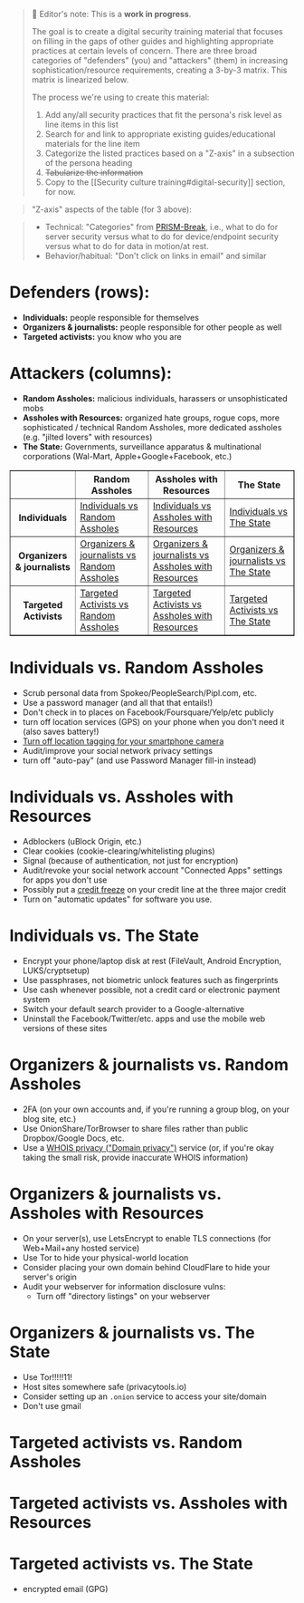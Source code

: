 > 📝 Editor's note: This is a **work in progress**.
>
> The goal is to create a digital security training material that focuses on filling in the gaps of other guides and highlighting appropriate practices at certain levels of concern. There are three broad categories of "defenders" (you) and "attackers" (them) in increasing sophistication/resource requirements, creating a 3-by-3 matrix. This matrix is linearized below.
> 
> The process we're using to create this material:
> 
> 1. Add any/all security practices that fit the persona's risk level as line items in this list
> 2. Search for and link to appropriate existing guides/educational materials for the line item
> 3. Categorize the listed practices based on a "Z-axis" in a subsection of the persona heading
> 4. ~~Tabularize the information~~
> 5. Copy to the [[Security culture training#digital-security]] section, for now.

> "Z-axis" aspects of the table (for 3 above):

> * Technical: "Categories" from [PRISM-Break](https://prism-break.org/en/all/), i.e., what to do for server security versus what to do for device/endpoint security versus what to do for data in motion/at rest.
> * Behavior/habitual: "Don't click on links in email" and similar

# Defenders (rows):

* **Individuals:** people responsible for themselves
* **Organizers & journalists:** people responsible for other people as well
* **Targeted activists:** you know who you are

# Attackers (columns):

* **Random Assholes:** malicious individuals, harassers or unsophisticated mobs
* **Assholes with Resources:** organized hate groups, rogue cops, more sophisticated / technical Random Assholes, more dedicated assholes (e.g. "jilted lovers" with resources)  
* **The State:** Governments, surveillance apparatus & multinational corporations (Wal-Mart, Apple+Google+Facebook, etc.)

<table border="1" cellpadding="10" cellspacing="0">
  <tr>
    <th></th>
    <th>Random Assholes</th>
    <th>Assholes with Resources</th>
    <th>The State</th>
  </tr>
  <tr>
    <th>Individuals</th>
    <td>
      <a href="#individuals-vs-random-assholes">Individuals vs Random Assholes</a>
    </td>
    <td>
      <a href="#individuals-vs-assholes-with-resources">Individuals vs Assholes with Resources</a>
    </td>
    <td>
      <a href="#individuals-vs-the-state">Individuals vs The State</a>
    </td>
  </tr>
  <tr>
    <th>Organizers &amp; journalists</th>
    <td>
      <a href="#organizers--journalists-vs-random-assholes">Organizers &amp; journalists vs Random Assholes</a>
    </td>
    <td>
      <a href="#organizers--journalists-vs-assholes-with-resources">Organizers &amp; journalists vs Assholes with Resources</a>
    </td>
    <td>
      <a href="#organizers--journalists-vs-the-state">Organizers &amp; journalists vs The State</a>
    </td>
  </tr>
  <tr>
    <th>Targeted Activists</th>
    <td>
      <a href="#targeted-activists-vs-random-assholes">Targeted Activists vs Random Assholes</a>
    </td>
    <td>
      <a href="#targeted-activists-vs-assholes-with-resources">Targeted Activists vs Assholes with Resources</a>
    </td>
    <td>
      <a href="#targeted-activists-vs-the-state">Targeted Activists vs The State</a>
    </td>
  </tr>
</table>

# Individuals vs. Random Assholes

* Scrub personal data from Spokeo/PeopleSearch/Pipl.com, etc.
* Use a password manager (and all that that entails!)
* Don't check in to places on Facebook/Foursquare/Yelp/etc publicly
* turn off location services (GPS) on your phone when you don't need it (also saves battery!)
* [Turn off location tagging for your smartphone camera](https://www.wired.com/2013/07/tip-smartphone-camera-gps/)
* Audit/improve your social network privacy settings
* turn off "auto-pay" (and use Password Manager fill-in instead)

# Individuals vs. Assholes with Resources

* Adblockers (uBlock Origin, etc.)
* Clear cookies (cookie-clearing/whitelisting plugins)
* Signal (because of authentication, not just for encryption)
* Audit/revoke your social network account "Connected Apps" settings for apps you don't use
* Possibly put a [credit freeze](https://en.wikipedia.org/wiki/Credit_freeze) on your credit line at the three major credit
* Turn on "automatic updates" for software you use.

# Individuals vs. The State

* Encrypt your phone/laptop disk at rest (FileVault, Android Encryption, LUKS/cryptsetup)
* Use passphrases, not biometric unlock features such as fingerprints
* Use cash whenever possible, not a credit card or electronic payment system
* Switch your default search provider to a Google-alternative
* Uninstall the Facebook/Twitter/etc. apps and use the mobile web versions of these sites

# Organizers & journalists vs. Random Assholes

* 2FA (on your own accounts and, if you're running a group blog, on your blog site, etc.)
* Use OnionShare/TorBrowser to share files rather than public Dropbox/Google Docs, etc.
* Use a [WHOIS privacy ("Domain privacy")](https://en.wikipedia.org/wiki/Domain_privacy) service (or, if you're okay taking the small risk, provide inaccurate WHOIS information)

# Organizers & journalists vs. Assholes with Resources

* On your server(s), use LetsEncrypt to enable TLS connections (for Web+Mail+any hosted service)
* Use Tor to hide your physical-world location
* Consider placing your own domain behind CloudFlare to hide your server's origin
* Audit your webserver for information disclosure vulns:
  * Turn off "directory listings" on your webserver

# Organizers & journalists vs. The State

* Use Tor!!!!!11!
* Host sites somewhere safe (privacytools.io)
* Consider setting up an `.onion` service to access your site/domain
* Don't use gmail

# Targeted activists vs. Random Assholes

# Targeted activists vs. Assholes with Resources

# Targeted activists vs. The State

* encrypted email (GPG)
